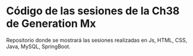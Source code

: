 # Código de las sesiones de la Ch38 de Generation Mx
Repositorio donde se mostrará las sesiones realizadas en Js, HTML, CSS, Java, MySQL, SpringBoot.
